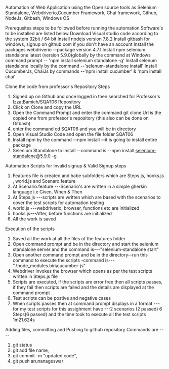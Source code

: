 Automation of Web Application using the Open source tools as Selenium Standalone, Webdriverio,Cucumber Framework, Chai framework, Github, NodeJs, Gitbash, Windows OS

Prerequsites steps to be followed before running the automation
Software's to be installed are listed below
Download Visual studio code according to the system 32bit / 64 bit
Install nodejs version 7.8.2 
Install gitbash for windows, signup on github.com if you don't have an account
Install the packages webdriverio --package version 4.7.1
Install npm selenium standalone latest (version 5.9.0)globally by the command at Windows command prompt -- 'npm install selenium standalone -g'
Install selenum standalone locally by the command --'selenum-standalone install'
Install CucumberJs, ChaiJs by commands --'npm install cucumber' & 'npm install chai'

Clone the code from professor's Repository
Steps
1. Signed up on Github and once logged in then searched for Professor's IzzatBamieh/SQAT06 Repository
2. Click on Clone and copy the URL 
3. Open the Command Prompt and enter the command git clone <url> Url is the copied one from professor's repository  (this also can be done on Gitbash)
4. enter the command cd SQAT06 and you will be in directory
5. Open Visual Studio Code and open the file folder SQAT06 
6. Install npm by the command --npm install --it is going to install entire package 
7. Selenium Standalone to install --command is --npm install selenium-standalone@5.9.0 -g


Automation Scripts for Invalid signup & Valid Signup steps
1. Features file is created and habe subfolders which are Steps.js, hooks.js , world.js and Scenaro.feature
2. At Scenario.feature ---Scenario's are written in a simple gherkin language i.e Given, When & Then
3. At Steps.js ---scripts are written which are based with the scenarios to cover the test scripts for automation testing
4. world.js ---webdriverio, browser, functions etc are initialized 
5. hooks.js---After, before functions are initialized 
6. All the work is saved

Execution of the scripts
1. Saved all the work at all the files of the features folder
2. Open command prompt and be in the directory and start the selenium standalone server and the command is---"selenium-standalone start"
3. Open another command prompt and be in the directory--run this command to execute the scripts -command is---".\node_modules\.bin\cucumber-js"
4. Webdriver invokes the browser which opens as per the test scripts written in Steps.js file 
5. Scripts are executed, if the scripts are error free then all scripts passes, if they fail then scripts are failed and the details are displayed at the command prompt
6. Test scripts can be postive and negative cases 
7. When scripts passes then at command prompt displays in a format ---for my test scripts for this assighment have ---2 scenarios (2 passed) 6 Steps(6 passed) and the time took to execute all the test scripts 1m21.624s


Adding files, committing and Pushing to github repository
Commands are ----
1. git status
2. git add file name, 
3. git commit -m "updated code", 
4. git push arunanageswar 



